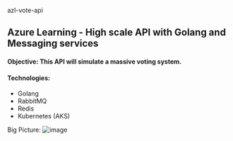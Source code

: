 azl-vote-api

## Azure Learning - High scale API with Golang and Messaging services

#### Objective: This API will simulate a massive voting system.

#### Technologies:

- Golang
- RabbitMQ
- Redis
- Kubernetes (AKS)

Big Picture:
![image](https://user-images.githubusercontent.com/41006627/230422616-3190435c-6179-4882-a480-7f978ee88e91.png)

